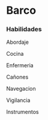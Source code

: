 # Barco





 ### Habilidades
 
 
 Abordaje
 
 
 Cocina
 
 
 Enfermeria
 
 
 Cañones
 
 
 Navegacion
 
 
 Vigilancia
 
 
 Instrumentos
 
 
 
 
 
 